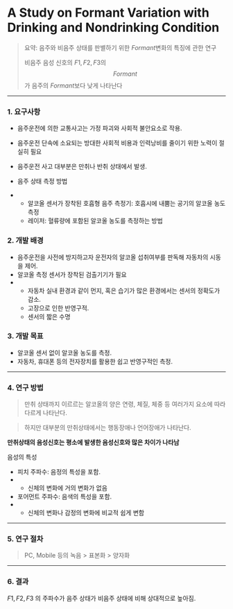# A Study on Formant Variation with Drinking and Nondrinking Condition

> 요약: 음주와 비음주 상태를 판별하기 위한 $Formant​$ 변화의 특징에 관한 연구  
>
> 비음주 음성 신호의 $F1, F2, F3$의 $$Formant$$가 음주의 $Formant$보다 낮게 나타난다

***

### 1. 요구사항

* 음주운전에 의한 교통사고는 가정 파괴와 사회적 불안요소로  작용.
* 음주운전 단속에 소요되는 방대한 사회적 비용과 인력낭비를 줄이기 위한 노력이 절실히 필요
* 음주운전 사고 대부분은 만취나 반취 상태에서 발생.
* 음주 상태 측정 방법

* * 알코올 센서가 장착된 호흡형 음주 측정기: 호흡시에 내뿜는 공기의 알코올 농도 측정
  * 레이저: 혈류량에 포함된 알코올 농도를 측정하는 방법

### 2. 개발 배경

* 음주운전을 사전에 방지하고자 운전자의 알코올 섭취여부를 판독해 자동차의 시동을 제어.
* 알코올 측정 센서가 장착된 검출기기가 필요
* * 자동차 실내 환경과 같이 먼지, 혹은 습기가 많은 환경에서는 센서의 정확도가 감소.
  * 고장으로 인한 반영구적.
  * 센서의 짧은 수명

### 3. 개발 목표

* 알코올 센서  없이 알코올 농도를 측정.
* 자동차, 휴대폰 등의 전자장치를 활용한 쉽고 반영구적인 측정.

***

### 4. 연구 방법

>  만취 상태까지 이르르는 알코올의 양은 연령, 체질, 체중 등 여러가지 요소에 따라 다르게 나타난다.  

>  하지만 대부분의 만취상태에서는 행동장애나 언어장애가 나타난다.

**만취상태의 음성신호는 평소에 발생한 음성신호와 많은 차이가 나타남**

음성의 특성

* 피치 주파수: 음정의 특성을 포함.
* * 신체의 변화에 거의 변화가 없음
* 포어먼트 주파수: 음색의 특성을 포함.
* * 신체의 변화나 감정의 변화에 비교적 쉽게 변함

***

### 5. 연구 절차

> PC, Mobile 등의 녹음 > 표본화 > 양자화

***

### 6. 결과

$F1, F2, F3​$ 의 주파수가 음주 상태가 비음주 상태에 비해 상대적으로 높아짐.







